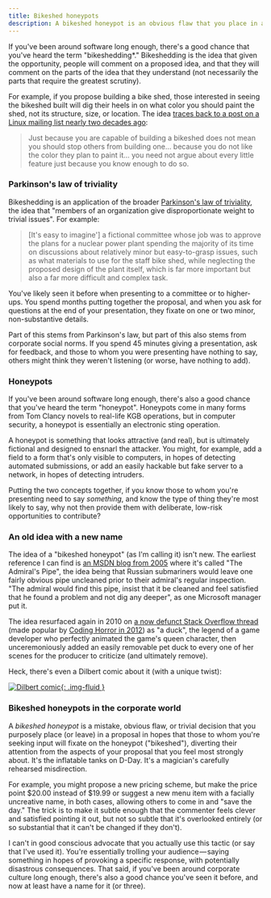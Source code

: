 ```yaml
---
title: Bikeshed honeypots
description: A bikeshed honeypot is an obvious flaw that you place in a proposal in hopes that others will fixate on the honeypot, diverting their attention from the aspects you feel more strongly about.
---
```


If you've been around software long enough, there's a good chance that you've heard the term "bikeshedding\*." Bikeshedding is the idea that given the opportunity, people will comment on a proposed idea, and that they will comment on the parts of the idea that they understand (not necessarily the parts that require the greatest scrutiny).

For example, if you propose building a bike shed, those interested in seeing the bikeshed built will dig their heels in on what color you should paint the shed, not its structure, size, or location. The idea [traces back to a post on a Linux mailing list nearly two decades ago](http://bikeshed.com/):

> Just because you are capable of building a bikeshed does not mean you should stop others from building one… because you do not like the color they plan to paint it… you need not argue about every little feature just because you know enough to do so.

### Parkinson's law of triviality

Bikeshedding is an application of the broader [Parkinson's law of triviality](https://en.wikipedia.org/wiki/Law_of_triviality), the idea that "members of an organization give disproportionate weight to trivial issues". For example:

> [It's easy to imagine'] a fictional committee whose job was to approve the plans for a nuclear power plant spending the majority of its time on discussions about relatively minor but easy-to-grasp issues, such as what materials to use for the staff bike shed, while neglecting the proposed design of the plant itself, which is far more important but also a far more difficult and complex task.

You've likely seen it before when presenting to a committee or to higher-ups. You spend months putting together the proposal, and when you ask for questions at the end of your presentation, they fixate on one or two minor, non-substantive details.

Part of this stems from Parkinson's law, but part of this also stems from corporate social norms. If you spend 45 minutes giving a presentation, ask for feedback, and those to whom you were presenting have nothing to say, others might think they weren't listening (or worse, have nothing to add).

### Honeypots

If you've been around software long enough, there's also a good chance that you've heard the term "honeypot". Honeypots come in many forms from Tom Clancy novels to real-life KGB operations, but in computer security, a honeypot is essentially an electronic sting operation.

A honeypot is something that looks attractive (and real), but is ultimately fictional and designed to ensnarl the attacker. You might, for example, add a field to a form that's only visible to computers, in hopes of detecting automated submissions, or add an easily hackable but fake server to a network, in hopes of detecting intruders.

Putting the two concepts together, if you know those to whom you're presenting need to say *something*, and know the type of thing they're most likely to say, why not then provide them with deliberate, low-risk opportunities to contribute?

### An old idea with a new name

The idea of a "bikeshed honeypot" (as I'm calling it) isn't new. The earliest reference I can find is [an MSDN blog from 2005](https://blogs.msdn.microsoft.com/brada/2005/05/13/the-admirals-pipe/) where it's called "The Admiral's Pipe", the idea being that Russian submariners would leave one fairly obvious pipe uncleaned prior to their admiral's regular inspection. "The admiral would find this pipe, insist that it be cleaned and feel satisfied that he found a problem and not dig any deeper", as one Microsoft manager put it.

The idea resurfaced again in 2010 on [a now defunct Stack Overflow thread](http://www.stackprinter.com/questions/new-programming-jargon-you-coined.html) (made popular by [Coding Horror in 2012](https://blog.codinghorror.com/new-programming-jargon/)) as "a duck", the legend of a game developer who perfectly animated the game's queen character, then unceremoniously added an easily removable pet duck to every one of her scenes for the producer to criticize (and ultimately remove).

Heck, there's even a Dilbert comic about it (with a unique twist):

[![Dilbert comic](http://assets.amuniversal.com/9df021106cc801301d50001dd8b71c47){: .img-fluid }](http://dilbert.com/strip/2007-02-02)

### Bikeshed honeypots in the corporate world

A *bikeshed honeypot* is a mistake, obvious flaw, or trivial decision that you purposely place (or leave) in a proposal in hopes that those to whom you're seeking input will fixate on the honeypot ("bikeshed"), diverting their attention from the aspects of your proposal that you feel most strongly about. It's the inflatable tanks on D-Day. It's a magician's carefully rehearsed misdirection.

For example, you might propose a new pricing scheme, but make the price point $20.00 instead of $19.99 or suggest a new menu item with a facially uncreative name, in both cases, allowing others to come in and "save the day." The trick is to make it subtle enough that the commenter feels clever and satisfied pointing it out, but not so subtle that it's overlooked entirely (or so substantial that it can't be changed if they don't).

I can't in good conscious advocate that you actually use this tactic (or say that I've used it). You're essentially trolling your audience — saying something in hopes of provoking a specific response, with potentially disastrous consequences. That said, if you've been around corporate culture long enough, there's also a good chance you've seen it before, and now at least have a name for it (or three).
